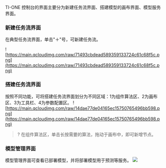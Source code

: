 TI-ONE 控制台的界面主要分为新建任务流界面、搭建模型的画布界面、模型服务界面。

### 新建任务流界面
在典型任务流界面，单击"＋"号，可新建任务流。

![https://main.qcloudimg.com/raw/71493cbdead589359133724c61c68f5c.png](https://main.qcloudimg.com/raw/71493cbdead589359133724c61c68f5c.png)

###  搭建任务流界面
按照不同功能，可将搭建任务流界面划分为不同区域：1为组件算法区、2为画布区、3为工具栏、4为参数配置区。
 ![https://main.qcloudimg.com/raw/14dae77de04165ec15750765496bb598.png](https://main.qcloudimg.com/raw/14dae77de04165ec15750765496bb598.png)
>? 在组件算法区，单击长按需要的算法，拖动于画布中，即可新增节点。

### 模型管理界面
模型管理界面可查看已部署模型，并将部署模型用于预测等服务。
![](https://main.qcloudimg.com/raw/bd450f7a93ce034f4a58ba8ea47e6780.png)

